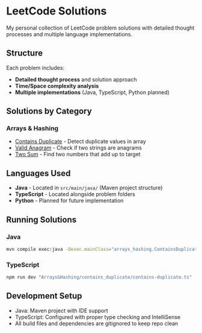 # LeetCode Solutions

My personal collection of LeetCode problem solutions with detailed thought processes and multiple language implementations.

## Structure
Each problem includes:
- **Detailed thought process** and solution approach
- **Time/Space complexity analysis**
- **Multiple implementations** (Java, TypeScript, Python planned)

## Solutions by Category

### Arrays & Hashing
- [Contains Duplicate](./Arrays&Hashing/contains_duplicate) - Detect duplicate values in array
- [Valid Anagram](./Arrays&Hashing/valid_anagram) - Check if two strings are anagrams
- [Two Sum](./Arrays&Hashing/two_sum) - Find two numbers that add up to target

## Languages Used
- **Java** - Located in `src/main/java/` (Maven project structure)
- **TypeScript** - Located alongside problem folders
- **Python** - Planned for future implementation

## Running Solutions

### Java
```bash
mvn compile exec:java -Dexec.mainClass="arrays_hashing.ContainsDuplicate"
```

### TypeScript
```bash
npm run dev "Arrays&Hashing/contains_duplicate/contains-duplicate.ts"
```

## Development Setup
- Java: Maven project with IDE support
- TypeScript: Configured with proper type checking and IntelliSense
- All build files and dependencies are gitignored to keep repo clean